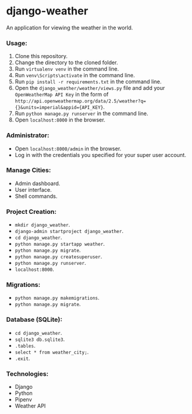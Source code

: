 # django-weather

An application for viewing the weather in the world.

### Usage:
1. Clone this repository.
2. Change the directory to the cloned folder.
3. Run `virtualenv venv` in the command line.
4. Run `venv\Scripts\activate` in the command line.
5. Run `pip install -r requirements.txt` in the command line.
6. Open the `django_weather/weather/views.py` file and add your `OpenWeatherMap API Key` in the form of `http://api.openweathermap.org/data/2.5/weather?q={}&units=imperial&appid={API_KEY}`.
7. Run `python manage.py runserver` in the command line.
8. Open `localhost:8000` in the browser.

### Administrator:
- Open `localhost:8000/admin` in the browser.
- Log in with the credentials you specified for your super user account.

### Manage Cities:
- Admin dashboard.
- User interface.
- Shell commands.

### Project Creation:
- `mkdir django_weather`.
- `django-admin startproject django_weather`.
- `cd django_weather`.
- `python manage.py startapp weather`.
- `python manage.py migrate`.
- `python manage.py createsuperuser`.
- `python manage.py runserver`.
- `localhost:8000`.

### Migrations:
- `python manage.py makemigrations`.
- `python manage.py migrate`.

### Database (SQLite):
- `cd django_weather`.
- `sqlite3 db.sqlite3`.
- `.tables`.
- `select * from weather_city;`.
- `.exit`.

### Technologies:
- Django
- Python
- Pipenv
- Weather API